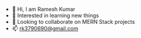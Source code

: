 - 👋 Hi, I am Ramesh Kumar
- 👀 Interested in learning new things
- 💞️ Looking to collaborate on MERN Stack projects
- 📫 rk3790690@gmail.com 

<!---
33kumarram/33kumarram is a ✨ special ✨ repository because its `README.md` (this file) appears on your GitHub profile.
You can click the Preview link to take a look at your changes.
--->
